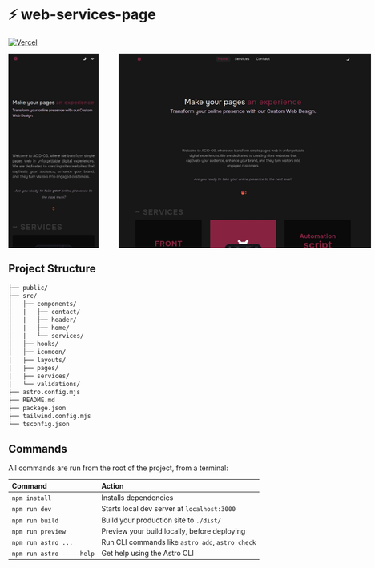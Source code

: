 # ⚡ web-services-page

[![Vercel](https://img.shields.io/badge/vercel-%23000000.svg?style=for-the-badge&logo=vercel&logoColor=white)](https://web-services-page.vercel.app/)

<div style="display:flex;gap:40px">
  <img src="./screenshots/web-services-page__mobile.jpg" style="width:180px">
  <img src="./screenshots/web-services-page__desktop.jpg" style="width:540px;object-fit:cover">
</div>

## Project Structure

```text
├── public/
├── src/
│   ├── components/
│   |   ├── contact/
│   |   ├── header/
│   |   ├── home/
│   |   └── services/
│   ├── hooks/
│   ├── icomoon/
│   ├── layouts/
│   ├── pages/
│   ├── services/
│   └── validations/
├── astro.config.mjs
├── README.md
├── package.json
├── tailwind.config.mjs
└── tsconfig.json
```

## Commands

All commands are run from the root of the project, from a terminal:

| Command                   | Action                                           |
| :------------------------ | :----------------------------------------------- |
| `npm install`             | Installs dependencies                            |
| `npm run dev`             | Starts local dev server at `localhost:3000`      |
| `npm run build`           | Build your production site to `./dist/`          |
| `npm run preview`         | Preview your build locally, before deploying     |
| `npm run astro ...`       | Run CLI commands like `astro add`, `astro check` |
| `npm run astro -- --help` | Get help using the Astro CLI                     |
